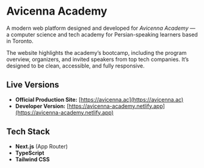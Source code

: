 # Avicenna Academy

A modern web platform designed and developed for *Avicenna Academy* — a computer science and tech academy for Persian-speaking learners based in Toronto.

The website highlights the academy’s bootcamp, including the program overview, organizers, and invited speakers from top tech companies. It’s designed to be clean, accessible, and fully responsive.

## Live Versions

- **Official Production Site:** [https://avicenna.ac](https://avicenna.ac)  
- **Developer Version:** [https://avicenna-academy.netlify.app](https://avicenna-academy.netlify.app)

## Tech Stack

- **Next.js** (App Router)
- **TypeScript**
- **Tailwind CSS**
